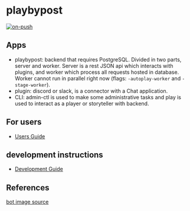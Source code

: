 # playbypost

[![on-push](https://github.com/betorvs/playbypost/actions/workflows/on-push.yaml/badge.svg)](https://github.com/betorvs/playbypost/actions/workflows/on-push.yaml)

## Apps

- playbypost: backend that requires PostgreSQL. Divided in two parts, server and worker. Server is a rest JSON api which interacts with plugins, and worker which process all requests hosted in database. Worker cannot run in parallel right now (flags: `-autoplay-worker` and `-stage-worker`). 
- plugin: discord or slack, is a connector with a Chat application.
- CLI: admin-ctl is used to make some administrative tasks and play is used to interact as a player or storyteller with backend. 

## For users

- [Users Guide](./docs/UserGuide.md)


## development instructions

- [Development Guide](./docs/README.md)


## References

[bot image source](https://www.freepik.com/free-vector/floating-robot_82654546.htm#fromView=search&page=1&position=13&uuid=44c37a73-28a9-4b70-8d0d-711903439bc1)

